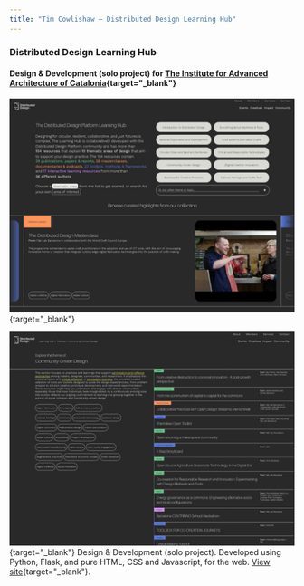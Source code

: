 ```yaml
---
title: "Tim Cowlishaw — Distributed Design Learning Hub"
---
```


### Distributed Design Learning Hub
#### Design & Development (solo project) for [The Institute for Advanced Architecture of Catalonia](https://iaac.net/){target="_blank"}

[![Screenshots of the Distributed Design Learning Hub](/assets/img/ddlh.png)](https://learn.distributeddesign.eu){target="_blank"}

[![Screenshots of the Distributed Design Learning Hub](/assets/img/ddlh2.png)](https://learn.distributeddesign.eu){target="_blank"}
Design & Development (solo project). Developed using Python, Flask, and pure HTML, CSS and Javascript, for the web. [View site](https://learn.distributeddesign.eu/){target="_blank"}.
